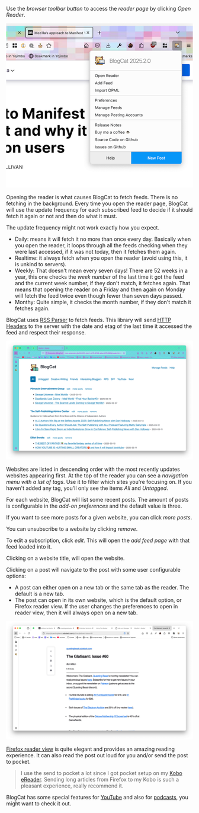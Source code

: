 Use the _browser toolbar button_ to access the _reader page_ by clicking _Open Reader_.

![Browser toolbar button](_media/browser-action.png)

Opening the reader is what causes BlogCat to fetch feeds. There is no fetching in the background. Every time you open the reader page, BlogCat will use the update frequency for each subscribed feed to decide if it should fetch it again or not and then do what it must.

The update frequency might not work exactly how you expect.

- Daily: means it will fetch it no more than once every day. Basically when you open the reader, it loops through all the feeds checking when they were last accessed, if it was not today, then it fetches them again.
- Realtime: it always fetch when you open the reader (avoid using this, it is unkind to servers).
- Weekly: That doesn't mean every seven days! There are 52 weeks in a year, this one checks the _week number_ of the last time it got the feed and the current week number, if they don't match, it fetches again. That means that opening the reader on a Friday and then again on Monday will fetch the feed twice even though fewer than seven days passed.
- Monthy: Quite simple, it checks the month number, if they don't match it fetches again.

BlogCat uses [RSS Parser](https://github.com/rbren/rss-parser) to fetch feeds. This library will send [HTTP Headers](https://developer.mozilla.org/en-US/docs/Web/HTTP/Headers) to the server with the date and etag of the last time it accessed the feed and respect their response.

![Reader page](_media/reader-page.png)

Websites are listed in descending order with the most recently updates websites appearing first. At the top of the reader you can see a _navigation menu with a list of tags_. Use it to filter which sites you're focusing on. If you haven't added any tag, you'll only see the items _All_ and _Untagged_.

For each website, BlogCat will list some recent posts. The amount of posts is configurable in the _add-on preferences_ and the default value is three.

If you want to see more posts for a given website, you can click _more posts_.

You can unsubscribe to a website by clicking _remove_.

To edit a subscription, click _edit_. This will open the _add feed page_ with that feed loaded into it.

Clicking on a website title, will open the website.

Clicking on a post will navigate to the post with some user configurable options:

- A post can either open on a new tab or the same tab as the reader. The default is a new tab.
- The post can open in its own website, which is the default option, or Firefox reader view. If the user changes the preferences to open in reader view, then it will always open on a new tab.

![Firefox reader view](_media/firefox-reader-view.png)

[Firefox reader view](https://support.mozilla.org/en-US/kb/firefox-reader-view-clutter-free-web-pages) is quite elegant and provides an amazing reading experience. It can also read the post out loud for you and/or send the post to pocket.

> I use the send to pocket a lot since I got pocket setup on my [Kobo eReader](https://uk.kobobooks.com/collections/ereaders). Sending long articles from Firefox to my Kobo is such a pleasant experience, really recommend it.

BlogCat has some special features for [YouTube](youtube.md) and also for [podcasts](podcasts.md), you might want to check it out.
